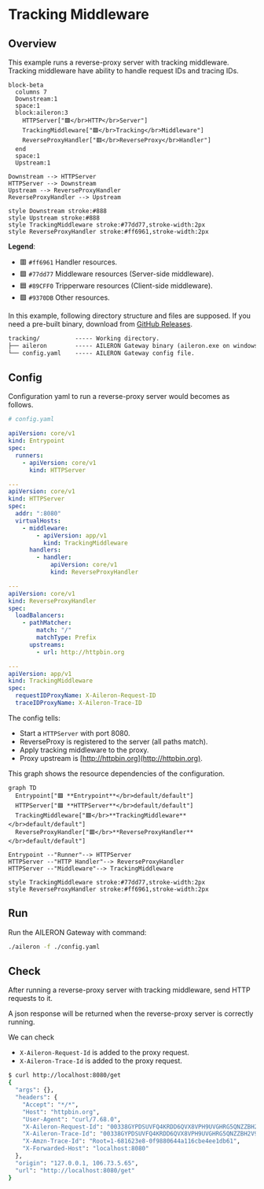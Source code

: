 # Tracking Middleware

## Overview

This example runs a reverse-proxy server with tracking middleware.
Tracking middleware have ability to handle request IDs and tracing IDs.

```mermaid
block-beta
  columns 7
  Downstream:1
  space:1
  block:aileron:3
    HTTPServer["🟪</br>HTTP</br>Server"]
    TrackingMiddleware["🟩</br>Tracking</br>Middleware"]
    ReverseProxyHandler["🟥</br>ReverseProxy</br>Handler"]
  end
  space:1
  Upstream:1

Downstream --> HTTPServer
HTTPServer --> Downstream
Upstream --> ReverseProxyHandler
ReverseProxyHandler --> Upstream

style Downstream stroke:#888
style Upstream stroke:#888
style TrackingMiddleware stroke:#77dd77,stroke-width:2px
style ReverseProxyHandler stroke:#ff6961,stroke-width:2px
```

**Legend**:

- 🟥 `#ff6961` Handler resources.
- 🟩 `#77dd77` Middleware resources (Server-side middleware).
- 🟦 `#89CFF0` Tripperware resources (Client-side middleware).
- 🟪 `#9370DB` Other resources.

In this example, following directory structure and files are supposed.
If you need a pre-built binary, download from [GitHub Releases](https://github.com/aileron-gateway/aileron-gateway/releases).

```txt
tracking/          ----- Working directory.
├── aileron        ----- AILERON Gateway binary (aileron.exe on windows).
└── config.yaml    ----- AILERON Gateway config file.
```

## Config

Configuration yaml to run a reverse-proxy server would becomes as follows.

```yaml
# config.yaml

apiVersion: core/v1
kind: Entrypoint
spec:
  runners:
    - apiVersion: core/v1
      kind: HTTPServer

---
apiVersion: core/v1
kind: HTTPServer
spec:
  addr: ":8080"
  virtualHosts:
    - middleware:
        - apiVersion: app/v1
          kind: TrackingMiddleware
      handlers:
        - handler:
            apiVersion: core/v1
            kind: ReverseProxyHandler

---
apiVersion: core/v1
kind: ReverseProxyHandler
spec:
  loadBalancers:
    - pathMatcher:
        match: "/"
        matchType: Prefix
      upstreams:
        - url: http://httpbin.org

---
apiVersion: app/v1
kind: TrackingMiddleware
spec:
  requestIDProxyName: X-Aileron-Request-ID
  traceIDProxyName: X-Aileron-Trace-ID
```

The config tells:

- Start a `HTTPServer` with port 8080.
- ReverseProxy is registered to the server (all paths match).
- Apply tracking middleware to the proxy.
- Proxy upstream is [http://httpbin.org](http://httpbin.org).

This graph shows the resource dependencies of the configuration.

```mermaid
graph TD
  Entrypoint["🟪 **Entrypoint**</br>default/default"]
  HTTPServer["🟪 **HTTPServer**</br>default/default"]
  TrackingMiddleware["🟩</br>**TrackingMiddleware**</br>default/default"]
  ReverseProxyHandler["🟥</br>**ReverseProxyHandler**</br>default/default"]

Entrypoint --"Runner"--> HTTPServer
HTTPServer --"HTTP Handler"--> ReverseProxyHandler
HTTPServer --"Middleware"--> TrackingMiddleware

style TrackingMiddleware stroke:#77dd77,stroke-width:2px
style ReverseProxyHandler stroke:#ff6961,stroke-width:2px
```

## Run

Run the AILERON Gateway with command:

```bash
./aileron -f ./config.yaml
```

## Check

After running a reverse-proxy server with tracking middleware, send HTTP requests to it.

A json response will be returned when the reverse-proxy server is correctly running.

We can check

- `X-Aileron-Request-Id` is added to the proxy request.
- `X-Aileron-Trace-Id` is added to the proxy request.

```bash
$ curl http://localhost:8080/get
{
  "args": {},
  "headers": {
    "Accept": "*/*",
    "Host": "httpbin.org",
    "User-Agent": "curl/7.68.0",
    "X-Aileron-Request-Id": "00338GYPDSUVFQ4KRDD6QVX8VPH9UVGHRG5QNZZBH2V9Y0XN",
    "X-Aileron-Trace-Id": "00338GYPDSUVFQ4KRDD6QVX8VPH9UVGHRG5QNZZBH2V9Y0XN",
    "X-Amzn-Trace-Id": "Root=1-681623e8-0f9880644a116cbe4ee1db61",
    "X-Forwarded-Host": "localhost:8080"
  },
  "origin": "127.0.0.1, 106.73.5.65",
  "url": "http://localhost:8080/get"
}
```

